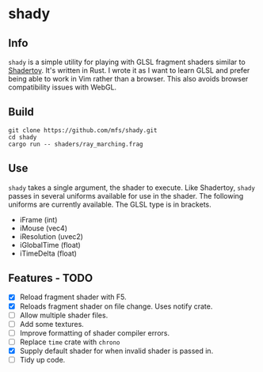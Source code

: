 # shady

## Info

`shady` is a simple utility for playing with GLSL fragment shaders similar to
[Shadertoy](http://www.shadertoy.com). It's written in Rust. I wrote it as I
want to learn GLSL and prefer being able to work in Vim rather than a browser.
This also avoids browser compatibility issues with WebGL.

## Build

```
git clone https://github.com/mfs/shady.git
cd shady
cargo run -- shaders/ray_marching.frag
```

## Use

`shady` takes a single argument, the shader to execute. Like Shadertoy, `shady`
passes in several uniforms available for use in the shader. The following
uniforms are currently available. The GLSL type is in brackets.

- iFrame (int)
- iMouse (vec4)
- iResolution (uvec2)
- iGlobalTime (float)
- iTimeDelta (float)


## Features - TODO

- [x] Reload fragment shader with F5.
- [x] Reloads fragment shader on file change. Uses notify crate.
- [ ] Allow multiple shader files.
- [ ] Add some textures.
- [ ] Improve formatting of shader compiler errors.
- [ ] Replace `time` crate with `chrono`
- [x] Supply default shader for when invalid shader is passed in.
- [ ] Tidy up code.
